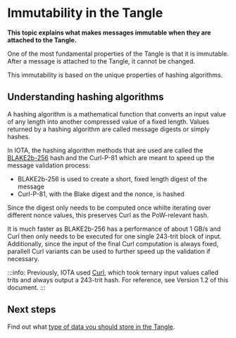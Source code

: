 # Immutability in the Tangle

**This topic explains what makes messages immutable when they are attached to the Tangle.**

One of the most fundamental properties of the Tangle is that it is immutable. After a message is attached to the Tangle, it cannot be changed.

This immutability is based on the unique properties of hashing algorithms.

## Understanding hashing algorithms

A hashing algorithm is a mathematical function that converts an input value of any length into another compressed value of a fixed length. Values returned by a hashing algorithm are called message digests or simply hashes.

In IOTA, the hashing algorithm methods that are used are called the [BLAKE2b-256](https://tools.ietf.org/html/rfc7693) hash and the Curl-P-81 which are meant to speed up the message validation process:

- BLAKE2b-256 is used to create a short, fixed length digest of the message
- Curl-P-81, with the Blake digest and the nonce, is hashed

Since the digest only needs to be computed once whilte iterating over different nonce values, this preserves Curl as the PoW-relevant hash.

It is much faster as BLAKE2b-256 has a performance of about 1 GB/s and Curl then only needs to be executed for one single 243-trit block of input. Additionally, since the input of the final Curl computation is always fixed, parallell Curl variants can be used to further speed up the validation if necessary.

:::info:
Previously, IOTA used [Curl](../references/glossary.md#Curl), which took ternary input values called trits and always output a 243-trit hash. For reference, see Version 1.2 of this document.
:::

## Next steps

Find out what [type of data you should store in the Tangle](../the-tangle/storing-data.md).